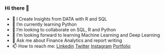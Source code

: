 ### Hi there 👋



- 🔭 I Create Insights from DATA with R and SQL
- 🌱 I’m currently learning Python
- 👯 I’m looking to collaborate on SQL, R and Python
- 🤔 I’m looking forward to learning Machine Learning and Deep Learning
- 💬 Ask me about Finance Analytics and report writing
- 📫 How to reach me: [Linkedin](https://www.linkedin.com/in/andrew-a-194583142/) [Twitter](https://twitter.com/akhigbe_andrew1) [Instagram](https://instagram.com/akhigbe_andrew1) [Portfolio](bigdrew1.github.io/portfolio/)
